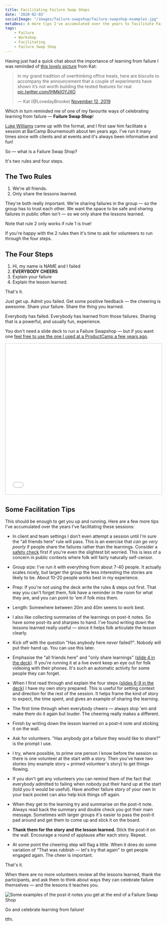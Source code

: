 ```yaml
---
title: Facilitating Failure Swap Shops
date: '2020-02-03'
socialImage: "/images/failure-swapshop/failure-swapshop-examples.jpg"
metaDesc: A more tips I've accumulated over the years to facilitate Failure Swap Shops — a great group exercise to celebrate learning from failure.
tags: 
    - Failure
    - Workshop
    - Facilitating
    - Failure Swap Shop
---
```


Having just had a quick chat about the importance of learning from failure I was reminded of [this lovely picture](https://t.co/lHMklOYJXO) from Kat:

<blockquote class="twitter-tweet"><p lang="en" dir="ltr">In my grand tradition of overthinking office treats, here are biscuits to accompany the announcement that a couple of experiments have shown it’s not worth building the tested features for real <a href="https://t.co/lHMklOYJXO">pic.twitter.com/lHMklOYJXO</a></p>&mdash; Kat (@LovedayBrooke) <a href="https://twitter.com/LovedayBrooke/status/1194162110856650754?ref_src=twsrc%5Etfw">November 12, 2019</a></blockquote> <script async src="https://platform.twitter.com/widgets.js" charset="utf-8"></script>

Which in turn reminded me of one of my favourite ways of celebrating learning from failure —  **Failure Swap Shop**!

[Luke Williams](https://twitter.com/alukeonlife) came up with the format, and I first saw him facilitate a session at BarCamp Bournemouth about ten years ago. I've run it many times since with clients and at events and it's always been informative and fun!

So — what is a Failure Swap Shop? 

It's two rules and four steps.

## The Two Rules

1. We're all friends.
2. Only share the lessons learned.

They're both really important. We're sharing failures in the group — so the group has to trust each other. We want the space to be safe and sharing failures in public often isn't — so we only share the lessons learned. 

Note that rule 2 only works if rule 1 is true!

If you're happy with the 2 rules then it's time to ask for volunteers to run through the four steps.

## The Four Steps

1. Hi, my name is NAME and I failed
2. **EVERYBODY CHEERS**
3. Explain your failure
4. Explain the lesson learned.

That's it. 

Just get up. Admit you failed. Get some positive feedback — the cheering is awesome. Share your failure. Share the thing you learned.

Everybody has failed. Everybody has learned from those failures. Sharing that is a powerful, and usually fun, experience.

You don't need a slide deck to run a Failure Swapshop — but if you want one [feel free to use the one I used at a ProductCamp a few years ago](//www.slideshare.net/adrianh/failure-swapshop).

<iframe src="//www.slideshare.net/slideshow/embed_code/key/wnMWdxQEXW41dl" width="595" height="485" frameborder="0" marginwidth="0" marginheight="0" scrolling="no" style="border:1px solid #CCC; border-width:1px; margin-bottom:5px; max-width: 100%;" allowfullscreen></iframe>

## Some Facilitation Tips

This should be enough to get you up and running. Here are a few more tips I've accumulated over the years I've facilitating these sessions:

* In client and team settings I don't even attempt a session until I'm sure the "all friends here" rule will pass. This is an exercise that _can go very poorly_ if people share the failures rather than the learnings. Consider a [safety check](https://lizkeogh.com/2012/12/05/how-to-run-safety-checks/) first if you're even the slightest bit worried. This is less of a concern in public contexts where folk will fairly naturally self-censor.

* Group size: I've run it with everything from about 7-40 people. It actually scales nicely, but larger the group the less interesting the stories are likely to be. About 10-20 people works best in my experience. 

* Prep: If you're not using the deck write the rules & steps out first. That way you can't forget them, folk have a reminder in the room for what they are, and you can point to 'em if folk miss them.

* Length: Somewhere between 20m and 40m seems to work best.

* I also like collecting summaries of the learnings on post-it notes. So have some post-its and sharpies to hand. I've found writing down the lessons learned really useful — since it helps folk articulate the lesson clearly.

* Kick off with the question "Has anybody here _never_ failed?". Nobody will put their hand up. You can use this later.

* Emphasise the "all friends here" and "only share learnings" ([slide 4 in the deck](https://www.slideshare.net/adrianh/failure-swapshop/4)). If you're running it at a live event keep an eye out for folk videoing with their phones. It's such an automatic activity for some people they can forget.

* When I first read through and explain the four steps ([slides 6-9 in the deck](https://www.slideshare.net/adrianh/failure-swapshop/6)) I have my own story prepared. This is useful for setting context and direction for the rest of the session. It helps frame the kind of story to expect, the time spent, and gives an example of sharing the learning.

* The first time through when everybody cheers — always stop 'em and make them do it again but louder. The cheering really makes a different.

* Finish by writing down the lesson learned on a post-it note and sticking it on the wall.

* Ask for volunteers. "Has anybody got a failure they would like to share?" is the prompt I use. 

* I try, where possible, to prime one person I know before the session so there is one volunteer at the start with a story. Then you've have two stories (my example story + primed volunteer's story) to get things flowing. 

* If you don't get any volunteers you can remind them of the fact that everybody admitted to failing when nobody put their hand up at the start (told you it would be useful). Have another failure story of your own in your back pocket can also help kick things off again.

* When they get to the learning try and summarise on the post-it note. Always read back the summary and double check you got their main message. Sometimes with larger groups it's easier to pass the post-it pad around and get them to come up and stick it on the board. 

* **Thank them for the story and the lesson learned.** Stick the post-it on the wall. Encourage a round of applause after each story. Repeat. 

* At some point the cheering step will flag a little. When it does do some variation of "That was rubbish — let's try that again" to get people engaged again. The cheer is important. 

That's it. 

When there are no more volunteers review all the lessons learned, thank the participants, and ask them to think about ways they can celebrate failure themselves — and the lessons it teaches you.

![Some examples of the post-it notes you get at the end of a Failure Swap Shop](/images/failure-swapshop/failure-swapshop-examples.jpg)

Go and celebrate learning from failure!

ttfn.

